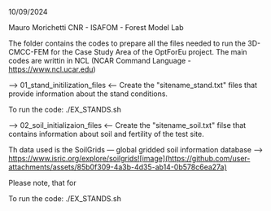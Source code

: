 10/09/2024

Mauro Morichetti
CNR - ISAFOM - Forest Model Lab

The folder contains the codes to prepare all the files needed to run the 3D-CMCC-FEM for the Case Study Area of the OptForEu project.
The main codes are writtin in NCL (NCAR Command Language - https://www.ncl.ucar.edu)

--> 01_stand_initilization_files <--
Create the "sitename_stand.txt" files that provide information about the stand conditions.

To run the code: 
./EX_STANDS.sh

--> 02_soil_initializaion_files <--
Create the "sitename_soil.txt" filse that contains information about soil and fertility of the test site.

Th data used is the SoilGrids — global gridded soil information database --> https://www.isric.org/explore/soilgrids![image](https://github.com/user-attachments/assets/85b0f309-4a3b-4d35-ab14-0b578c6ea27a)

Please note, that for 

To run the code: 
./EX_STANDS.sh


